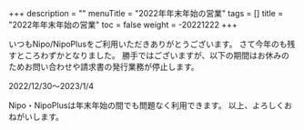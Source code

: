+++
description = ""
menuTitle = "2022年年末年始の営業"
tags = []
title = "2022年年末年始の営業"
toc = false
weight = -20221222
+++

いつもNipo/NipoPlusをご利用いただきありがとうございます。
さて今年のも残すところわずかとなりました。
勝手ではございますが、以下の期間はお休みのためお問い合わせや請求書の発行業務が停止します。

2022/12/30〜2023/1/4

Nipo・NipoPlusは年末年始の間でも問題なく利用できます。
以上、よろしくおねがいします。
